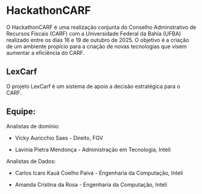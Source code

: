 # HackathonCARF

O HackathonCARF é uma realização conjunta do Conselho Adminstrativo de Recursos Fiscais (CARF) com a Universidade Federal da Bahia (UFBA) realizado entre os dias 16 e 19 de outubro de 2025. O objetivo é a criação de um ambiente propício para a criação de novas tecnologias que visem aumentar a eficiência do CARF.

## LexCarf

O projeto LexCarf é um sistema de apoio a decisão estratégica para o CARF.

## Equipe:

Analistas de domínio:

- Vicky Auricchio Saes - Direito, FGV

- Lavinia Pietra Mendonça - Administração em Tecnologia, Inteli

Analistas de Dados:

- Carlos Icaro Kauã Coelho Paiva - Engenharia da Computação, Inteli

- Amanda Cristina da Rosa - Engenharia da Computação, Inteli